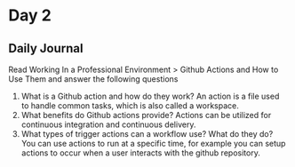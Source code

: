 # Day 2

## Daily Journal
Read Working In a Professional Environment > Github Actions and How to Use Them and answer the following questions
1. What is a Github action and how do they work?
An action is a file used to handle common tasks, which is also called a workspace.
2. What benefits do Github actions provide?
Actions can be utilized for continuous integration and continuous delivery.
3. What types of trigger actions can a workflow use? What do they do?
You can use actions to run at a specific time, for example you can setup actions to occur when a user interacts with the github repository.